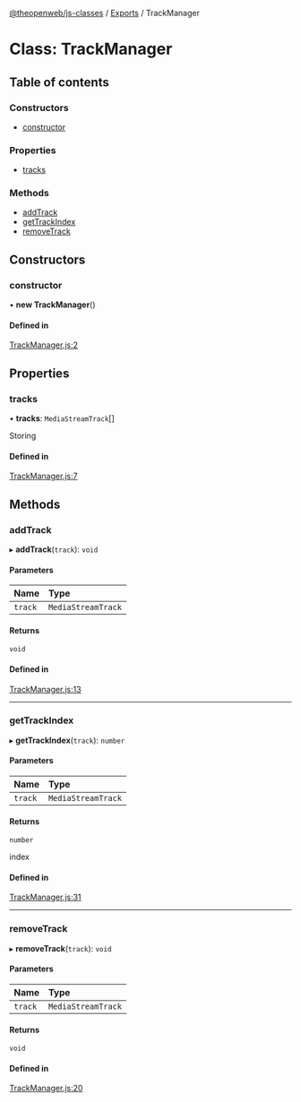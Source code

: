 [@theopenweb/js-classes](../README.md) / [Exports](../modules.md) / TrackManager

# Class: TrackManager

## Table of contents

### Constructors

- [constructor](TrackManager.md#constructor)

### Properties

- [tracks](TrackManager.md#tracks)

### Methods

- [addTrack](TrackManager.md#addtrack)
- [getTrackIndex](TrackManager.md#gettrackindex)
- [removeTrack](TrackManager.md#removetrack)

## Constructors

### constructor

• **new TrackManager**()

#### Defined in

[TrackManager.js:2](https://github.com/theopenwebjp/js-classes/blob/3046fa5/src/TrackManager.js#L2)

## Properties

### tracks

• **tracks**: `MediaStreamTrack`[]

Storing

#### Defined in

[TrackManager.js:7](https://github.com/theopenwebjp/js-classes/blob/3046fa5/src/TrackManager.js#L7)

## Methods

### addTrack

▸ **addTrack**(`track`): `void`

#### Parameters

| Name | Type |
| :------ | :------ |
| `track` | `MediaStreamTrack` |

#### Returns

`void`

#### Defined in

[TrackManager.js:13](https://github.com/theopenwebjp/js-classes/blob/3046fa5/src/TrackManager.js#L13)

___

### getTrackIndex

▸ **getTrackIndex**(`track`): `number`

#### Parameters

| Name | Type |
| :------ | :------ |
| `track` | `MediaStreamTrack` |

#### Returns

`number`

index

#### Defined in

[TrackManager.js:31](https://github.com/theopenwebjp/js-classes/blob/3046fa5/src/TrackManager.js#L31)

___

### removeTrack

▸ **removeTrack**(`track`): `void`

#### Parameters

| Name | Type |
| :------ | :------ |
| `track` | `MediaStreamTrack` |

#### Returns

`void`

#### Defined in

[TrackManager.js:20](https://github.com/theopenwebjp/js-classes/blob/3046fa5/src/TrackManager.js#L20)
